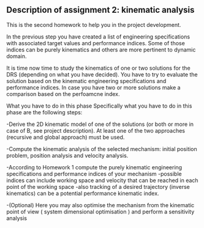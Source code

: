 Description of assignment 2: kinematic analysis
-------------------------------------------------------------------
This is the second homework to help you in  the project development. 

In the previous step you have created a list of engineering specifications with associated target values and performance indices.
Some of those indices can be purely kinematics and others are more pertinent to dynamic domain.

It is time now time to study the kinematics of one or two solutions for the DRS (depending  on what you have decided).
You have to try to evaluate the solution based on the kinematic engineering specifications and performance indices.
In case you have two or more solutions make a comparison based on the perfoamcne index.

What you have to do in this phase
Specifically what you have to do in this phase are the following steps:

-Derive the 2D kinematic model of one of the solutions (or both or more in case of B, see project description).
 At least one of the two approaches (recursive and global approach) must be used. 

-Compute the kinematic analysis of the selected mechanism:  initial position problem,  position analysis and velocity analysis.

-According to Homework 1 compute the purely kinematic engineering specifications and performance indices of your mechanism 
  -possible indices can include working space and velocity that can be reached in each point of the working space
  -also tracking of a desired trajectory (inverse kinematics) can be a potential performance kinematic index.
  
-(Optional) Here you may also optimise the mechanism from the kinematic point of view ( system dimensional optimisation ) and perform a sensitivity analysis
